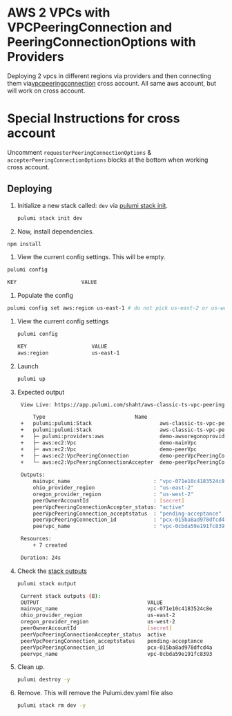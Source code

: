 # AWS 2 VPCs with VPCPeeringConnection and PeeringConnectionOptions with Providers
  Deploying 2 vpcs in different regions via providers and then connecting them via[vpcpeeringconnection](https://www.pulumi.com/registry/packages/aws/api-docs/ec2/peeringconnectionoptions/#cross-account-usage) cross account. All same aws account, but will work on cross account.
# Special Instructions for cross account
  Uncomment `requesterPeeringConnectionOptions` & `accepterPeeringConnectionOptions` blocks at the bottom when working cross account.

## Deploying

 1. Initialize a new stack called: `dev` via [pulumi stack init](https://www.pulumi.com/docs/reference/cli/pulumi_stack_init/).
      ```bash
      pulumi stack init dev
      ```

 1. Now, install dependencies.

   ```bash
   npm install
   ```

 1. View the current config settings. This will be empty.
   ```bash
   pulumi config
   ```
   
   ```bash
   KEY                     VALUE
   ```
 1. Populate the config

   ```bash
   pulumi config set aws:region us-east-1 # do not pick us-east-2 or us-west-2 since we are using them as providers
   ```

1. View the current config settings
   ```bash
   pulumi config
   ```

   ```bash
   KEY                     VALUE
   aws:region              us-east-1
   ```

1. Launch
   ```bash
   pulumi up
   ```

1. Expected output

   ```bash
    View Live: https://app.pulumi.com/shaht/aws-classic-ts-vpc-peeringconnectionoption-providers/dev/updates/71

        Type                             Name                                                      Status       
    +   pulumi:pulumi:Stack                      aws-classic-ts-vpc-peeringconnectionoption-providers-dev  creating     
    +   pulumi:pulumi:Stack                      aws-classic-ts-vpc-peeringconnectionoption-providers-dev  created     
    +   ├─ pulumi:providers:aws                  demo-awsoregonoprovider                                   created    
    +   ├─ aws:ec2:Vpc                           demo-mainVpc                                              created    
    +   ├─ aws:ec2:Vpc                           demo-peerVpc                                              created    
    +   ├─ aws:ec2:VpcPeeringConnection          demo-peerVpcPeeringConnection                             created    
    +   └─ aws:ec2:VpcPeeringConnectionAccepter  demo-peerVpcPeeringConnectionAccepter                     created    
    
    Outputs:
        mainvpc_name                           : "vpc-071e10c4183524c8e"
        ohio_provider_region                   : "us-east-2"
        oregon_provider_region                 : "us-west-2"
        peerOwnerAccountId                     : [secret]
        peerVpcPeeringConnectionAccepter_status: "active"
        peerVpcPeeringConnection_acceptstatus  : "pending-acceptance"
        peerVpcPeeringConnection_id            : "pcx-015ba8ad978dfcd4a"
        peervpc_name                           : "vpc-0cbda59e191fc8393"

    Resources:
        + 7 created

    Duration: 24s
    ```

1. Check the  [stack outputs](https://www.pulumi.com/docs/reference/cli/pulumi_stack_output/)

   ```bash
   pulumi stack output
   ```

   ```bash
    Current stack outputs (8):
    OUTPUT                                   VALUE
    mainvpc_name                             vpc-071e10c4183524c8e
    ohio_provider_region                     us-east-2
    oregon_provider_region                   us-west-2
    peerOwnerAccountId                       [secret]
    peerVpcPeeringConnectionAccepter_status  active
    peerVpcPeeringConnection_acceptstatus    pending-acceptance
    peerVpcPeeringConnection_id              pcx-015ba8ad978dfcd4a
    peervpc_name                             vpc-0cbda59e191fc8393
   ```

1. Clean up.  
   ```bash
   pulumi destroy -y
   ```

1. Remove.   This will remove the Pulumi.dev.yaml file also
   ```bash
   pulumi stack rm dev -y
   ```